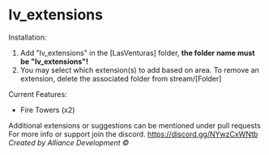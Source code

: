 # lv_extensions

Installation:

1) Add "lv_extensions" in the [LasVenturas] folder, **the folder name must be "lv_extensions"!**
2) You may select which extension(s) to add based on area. To remove an extension, delete the associated folder from stream/[Folder]

Current Features:
- Fire Towers (x2)

Additional extensions or suggestions can be mentioned under pull requests
For more info or support join the discord.
https://discord.gg/NYwzCxWNtb
*Created by Alliance Development ©*
